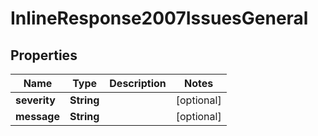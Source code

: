

# InlineResponse2007IssuesGeneral

## Properties

Name | Type | Description | Notes
------------ | ------------- | ------------- | -------------
**severity** | **String** |  |  [optional]
**message** | **String** |  |  [optional]



